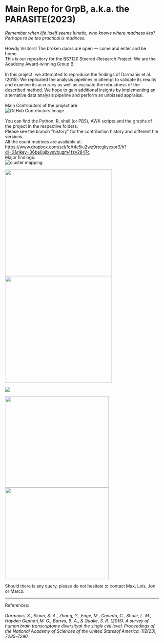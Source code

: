 # Main Repo for GrpB, a.k.a. the PARASITE(2023)
<i>Remember when life itself seems lunatic, who knows where madness lies?</i><br/>
<i>Perhaps to be too practical is madness.</i><br/><br/>
Howdy Visitors! The broken doors are open — come and enter and be home.<br/>
This is our repository for the BS7120 Steered-Research Project.  We are the Academy Award-winning Group B.<br/><br/>
In this project, we attempted to reproduce the findings of Darmanis et al.(2015).  We replicated the analysis pipelines in attempt to validate its results and examine its accuracy as well as evaluate the robustness of the described method.  We hope to gain additional insights by implementing an alternative data analysis pipeline and perform an unbiased appraisal.<br/><br/>
Main Contributors of the project are:<br/>
  ![GitHub Contributors Image](https://contrib.rocks/image?repo=MaxLeachBioinformatics/Group-B)
<br/><br/>You can find the Python, R, shell (or PBS), AWK scripts and the graphs of the project in the respective folders.
<br/>Please see the branch "history" for the contribution history and different file versions.<br/>
All the count matrices are available at: https://www.dropbox.com/scl/fo/t4e5iu2wz9rtcgkyexpr3/h?dl=0&rlkey=36be0ujlxvsvbugm4fzv2847c
<br/>Major findings:<br/>
![cluster mapping](https://github.com/MaxLeachBioinformatics//Group-B/blob/main/Original_Pipeline/figures/raw/Comparsion.jpeg?raw=true)
<p float="left">
  <img vertical-align=bottom src="https://github.com/MaxLeachBioinformatics/Group-B/blob/main/Original_Pipeline/figures/raw/smallvi_combined.gif" width="350" height="350">
  <img vertical-align=bottom src="https://github.com/MaxLeachBioinformatics/Group-B/blob/main/Original_Pipeline/figures/raw/iterativeMDS.png" width="350" height="350">
</p><img vertical-align=bottom src="https://github.com/MaxLeachBioinformatics/Group-B/blob/main/Original_Pipeline/figures/raw/MST_fetal.png">
<p float="left">
  <img vertical-align=bottom src="https://github.com/MaxLeachBioinformatics/Group-B/blob/main/Original_Pipeline/figures/raw/HLA-A.png" width="340" height="300">
  <img vertical-align=bottom src="https://github.com/MaxLeachBioinformatics/Group-B/blob/main/Original_Pipeline/figures/raw/HLA-B.png" width="340" height="300">
</p>Should there is any query, please do not hesitate to contact Max, Lois, Jon or Marco.
<hr>References:<br/>
<br/><i>Darmanis, S., Sloan, S. A., Zhang, Y., Enge, M., Caneda, C., Shuer, L. M., Hayden Gephart,M. G., Barres, B. A., & Quake, S. R. (2015). A survey of human brain transcriptome diversityat the single cell level. Proceedings of the National Academy of Sciences of the United Statesof America, 112(23), 7285–7290.</i>
